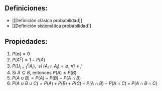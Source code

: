 
## Definiciones:

- [[Definición clásica probabilidad]]
- [[Definición sistemática probabilidad]]

## Propiedades:

1. $P(\emptyset) = 0$
2. $P(A^c)=1-P(A)$
3. $P(U_{i=1}^n A_i), \; \text{ si } (A_i \cap A_j) = \emptyset, \; \forall i \neq j$
4. Si $A \subseteq B$, entonces $P(A) \leq P(B)$
5. $P(A \cup B) = P(A) + P(B) - P(A \cap B)$
6. $P(A \cup B \cup C) = P(A) + P(B) + P(C) - P(A \cap B) - P(A \cap C) + P(A \cap B \cap C)$